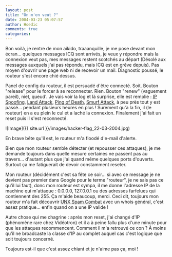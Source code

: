 ```yaml
---
layout: post
title: "On m'en veut ?"
date: 2004-03-23 05:07:57
author: Hoedic
comments: true
categories: 
---
```



Bon voilà, je rentre de mon aikido, traaanquille, je me pose devant mon écran... quelques messages ICQ sont arrivés, je veux y répondre mais la connexion veut pas, mes messages restent scotchés au départ (Désolé aux messages auxquels j'ai pas répondu, mais ICQ est en grêve depuis). Pas moyen d'ouvrir une page web ni de recevoir un mail. Diagnostic poussé, le routeur s'est encore chié dessus.

Panel de config du routeur, il est persuadé d'être connecté. Soit. Bouton "release" pour le forcer à se reconnecter. Rien. Bouton "renew" (vaguement pareil), niet, queud'. Je vais voir la log et là surprise, elle est remplie : [IP Spoofing](http://www.webopedia.com/TERM/I/IP_spoofing.html), [Land Attack](http://www.insecure.org/sploits/land.ip.DOS.html), [Ping of Death](http://www.webopedia.com/TERM/D/DoS_attack.html), [Smurf Attack](http://www.webopedia.com/TERM/S/smurf.html), à peu près tout y est passé... pendant plusieurs heures en plus ! Surement qu'à la fin, il (le routeur) en a eu plein le cul et a laché la connexion. Finalement j'ai fait un reset puis il s'est reconnecté.

![Image]({{ site.url }}/images/hacker-flag_22-03-2004.jpg)


En brave bête qu'il est, le routeur m'a floodé d'e-mail d'alerte.

Bien que mon routeur semble détecter (et repousser ces attaques), je me demande toujours dans quelle mesure certaines ne passent pas au travers... d'autant plus que j'ai quand même quelques ports d'ouverts. Surtout ça me fatiguerait de devoir constamment reseter.

Mon routeur (décidément c'est sa fête ce soir... si avec ce message je ne devient pas premier dans Google pour le terme "routeur", je ne sais pas ce qu'il lui faut), donc mon routeur est sympa, il me donne l'adresse IP de la machine qui m'attaque : 0.0.0.0, 127.0.0.1 ou des adresses farfelues qui contiennent des 255. Ça m'aide beaucoup, merci. Ceci dit, toujours mon routeur m'a fait découvrir [UNX Spam Combat](http://combat.uxn.com/) avec un whois général, c'est assez pratique... enfin quand on a une IP valide !

Autre chose qui me chagrine : après mon reset, j'ai changé d'IP (phénomène rare chez Vidéotron) et il a à peine fallu plus d'une minute pour que les attaques recommencent. Comment il m'a retrouvé ce con ? À moins qu'il ne broadcaste la classe d'IP au complet auquel cas c'est logique que soit toujours concerné.

Toujours est-il que c'est assez chiant et je n'aime pas ça, moi !